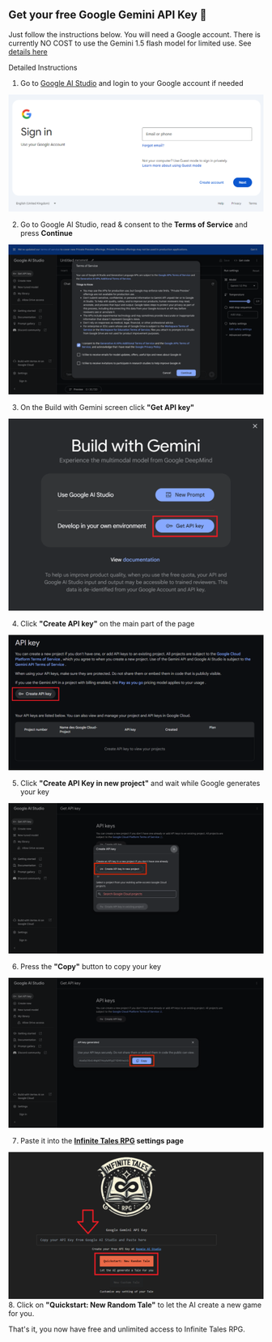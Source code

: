 ## Get your free Google Gemini API Key 🔑

Just follow the instructions below. You will need a Google account.
There is currently NO COST to use the Gemini 1.5 flash model for limited use. See [details here](https://ai.google.dev/pricing)

Detailed Instructions

1. Go to [Google AI Studio](https://aistudio.google.com/app/apikey) and login to your Google account if needed


![Google Login](1googlelogin.PNG)

2. Go to Google AI Studio, read & consent to the **Terms of Service** and press **Continue**  

![Google AI Studio](2consent.PNG)

3. On the Build with Gemini screen click **"Get API key"**

![Build with Gemini](3buildwithgemini.PNG)

4. Click **"Create API key"** on the main part of the page  

![Create API key](4createapikey.PNG)

5. Click **"Create API Key in new project"** and wait while Google generates your key  
  
![New project](5newproject.PNG)

6. Press the **"Copy"** button to copy your key  
   
![copy](6copy.PNG)

7. Paste it into the **[Infinite Tales RPG](https://infinite-tales-rpg.vercel.app/game/settings/ai) settings page**
   
![copypaste](7pastetogame.PNG)
8. Click on **"Quickstart: New Random Tale"** to let the AI create a new game for you.

That's it, you now have free and unlimited access to Infinite Tales RPG. 